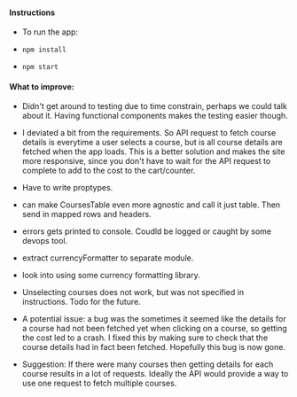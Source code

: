 #### Instructions

- To run the app:

- `npm install`
- `npm start`

#### What to improve:

- Didn't get around to testing due to time constrain, perhaps we could talk about it. Having functional components makes the testing easier though.
- I deviated a bit from the requirements. So API request to fetch course details is everytime a user selects a course, but is all course details are fetched when the app loads. This is a better solution and makes the site more responsive, since you don't have to wait for the API request to complete to add to the cost to the cart/counter.
- Have to write proptypes.
- can make CoursesTable even more agnostic and call it just table. Then send in mapped rows and headers.
- errors gets printed to console. Coudld be logged or caught by some devops tool.

- extract currencyFormatter to separate module.
- look into using some currency formatting library.
- Unselecting courses does not work, but was not specified in instructions. Todo for the future.
- A potential issue: a bug was the sometimes it seemed like the details for a course had not been fetched yet when clicking on a course, so getting the cost led to a crash. I fixed this by making sure to check that the course details had in fact been fetched. Hopefully this bug is now gone.

- Suggestion: If there were many courses then getting details for each course results in a lot of requests. Ideally the API would provide a way to use one request to fetch multiple courses.
